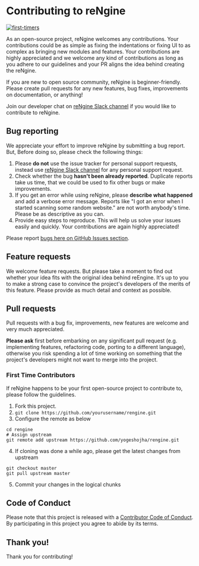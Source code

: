 # Contributing to reNgine
[![first-timers](https://img.shields.io/badge/first--timers--only-friendly-blue.svg?style=flat-square)](https://www.firsttimersonly.com/)

As an open-source project, reNgine welcomes any contributions. Your contributions could be as simple as fixing the indentations or fixing UI to as complex as bringing new modules and features.
Your contributions are highly appreciated and we welcome any kind of contributions as long as you adhere to our guidelines and your PR aligns the idea behind creating the reNgine.

If you are new to open source community, reNgine is beginner-friendly. Please create pull requests for any new features, bug fixes, improvements on documentation, or anything!

Join our developer chat on [reNgine Slack channel](https://join.slack.com/t/reconengine/shared_invite/zt-figje4iu-~tgPstZXzqiBrDzl4Y1j5Q) if you would like to contribute to reNgine.

## Bug reporting

We appreciate your effort to improve reNgine by submitting a bug report. But, Before doing so, please check the following things:

1. Please **do not** use the issue tracker for personal support requests, instead use [reNgine Slack channel](https://join.slack.com/t/reconengine/shared_invite/zt-figje4iu-~tgPstZXzqiBrDzl4Y1j5Q) for any personal support request.
2. Check whether the bug **hasn't been already reported**. Duplicate reports take us time, that we could be used to fix other bugs or make improvements.
3. If you get an error while using reNgine, please **describe what happened** and add a verbose error message. Reports like "I got an error when I started scanning some random website." are not worth anybody's time. Please be as descriptive as you can.
4. Provide easy steps to reproduce. This will help us solve your issues easily and quickly.
Your contributions are again highly appreciated!

Please report [bugs here on GitHub Issues section][1].

[1]: https://github.com/yogeshojha/rengine/issues/new


## Feature requests
We welcome feature requests. But please take a moment to find out whether your idea fits with the original idea behind reEngine. It's up to you to make a strong case to convince the project's developers of the merits of this feature. Please provide as much detail and context as possible.

## Pull requests
Pull requests with a bug fix, improvements, new features are welcome and very much appreciated.

**Please ask** first before embarking on any significant pull request (e.g. implementing features, refactoring code, porting to a different language), otherwise you risk spending a lot of time working on something that the project's developers might not want to merge into the project.

### First Time Contributors
If reNgine happens to be your first open-source project to contribute to, please follow the guidelines.

1. Fork this project.
2. `git clone https://github.com/yourusername/rengine.git`
3. Configure the remote as below
```
cd rengine
# Assign upstream
git remote add upstream https://github.com/yogeshojha/rengine.git
```
4. If cloning was done a while ago, please get the latest changes from upstream
```
git checkout master
git pull upstream master
```
5. Commit your changes in the logical chunks

## Code of Conduct

Please note that this project is released with a [Contributor Code of
Conduct](/CODE_OF_CONDUCT.md).
By participating in this project you agree to abide by its terms.

## Thank you!

Thank you for contributing!
